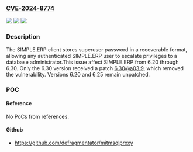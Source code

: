 ### [CVE-2024-8774](https://cve.mitre.org/cgi-bin/cvename.cgi?name=CVE-2024-8774)
![](https://img.shields.io/static/v1?label=Product&message=SIMPLE.ERP&color=blue)
![](https://img.shields.io/static/v1?label=Version&message=6.20%20&color=brightgreen)
![](https://img.shields.io/static/v1?label=Vulnerability&message=CWE-257%3A%20Storing%20Passwords%20in%20a%20Recoverable%20Format&color=brightgreen)

### Description

The SIMPLE.ERP client stores superuser password in a recoverable format, allowing any authenticated SIMPLE.ERP user to escalate privileges to a database administrator.This issue affect SIMPLE.ERP from 6.20 through 6.30. Only the 6.30 version received a patch 6.30@a03.9, which removed the vulnerability. Versions 6.20 and 6.25 remain unpatched.

### POC

#### Reference
No PoCs from references.

#### Github
- https://github.com/defragmentator/mitmsqlproxy


